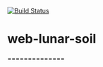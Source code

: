 [![Build Status](https://travis-ci.org/MorgondagDev/web-lunar-soil.svg?branch=master)](https://travis-ci.org/MorgondagDev/web-lunar-soil)

# web-lunar-soil
==============
